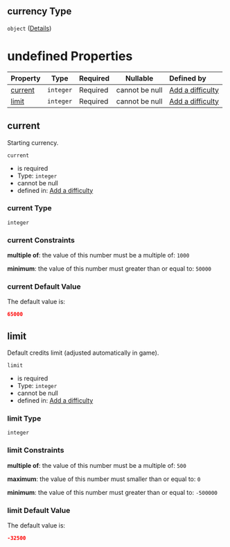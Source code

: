 ## currency Type

`object` ([Details](add-difficulty-properties-currency.md))

# undefined Properties

| Property            | Type      | Required | Nullable       | Defined by                                                                                                                                 |
| :------------------ | --------- | -------- | -------------- | :----------------------------------------------------------------------------------------------------------------------------------------- |
| [current](#current) | `integer` | Required | cannot be null | [Add a difficulty](add-difficulty-properties-currency-properties-current.md "add-difficulty.json#/properties/currency/properties/current") |
| [limit](#limit)     | `integer` | Required | cannot be null | [Add a difficulty](add-difficulty-properties-currency-properties-limit.md "add-difficulty.json#/properties/currency/properties/limit")     |

## current

Starting currency.


`current`

-   is required
-   Type: `integer`
-   cannot be null
-   defined in: [Add a difficulty](add-difficulty-properties-currency-properties-current.md "add-difficulty.json#/properties/currency/properties/current")

### current Type

`integer`

### current Constraints

**multiple of**: the value of this number must be a multiple of: `1000`

**minimum**: the value of this number must greater than or equal to: `50000`

### current Default Value

The default value is:

```json
65000
```

## limit

Default credits limit (adjusted automatically in game).


`limit`

-   is required
-   Type: `integer`
-   cannot be null
-   defined in: [Add a difficulty](add-difficulty-properties-currency-properties-limit.md "add-difficulty.json#/properties/currency/properties/limit")

### limit Type

`integer`

### limit Constraints

**multiple of**: the value of this number must be a multiple of: `500`

**maximum**: the value of this number must smaller than or equal to: `0`

**minimum**: the value of this number must greater than or equal to: `-500000`

### limit Default Value

The default value is:

```json
-32500
```
